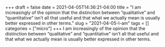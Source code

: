 +++draft = falsedate = 2021-04-05T14:36:21-04:00title = "I am increasingly of the opinion that the distinction between “qualitative” and “quantitative” isn’t all that useful and that what we actually mean is usually better expressed in other terms."slug = "2021-04-05-I-am"tags = []categories = ["micro"]+++I am increasingly of the opinion that the distinction between “qualitative” and “quantitative” isn’t all that useful and that what we actually mean is usually better expressed in other terms.